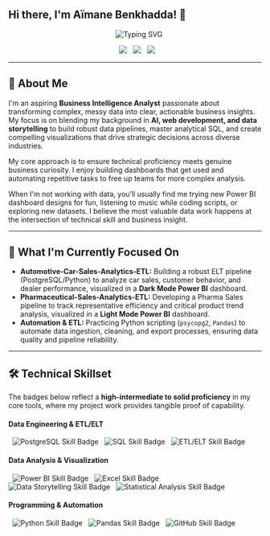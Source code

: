 ## Hi there, I'm Aïmane Benkhadda! 👋

<div align="center">
    <img src="https://readme-typing-svg.herokuapp.com?font=Fira+Code&pause=1000&color=2E9EF7&center=true&vCenter=true&width=480&lines=Business+Intelligence+Analyst;ETL+%26+Data+Pipeline+Developer;Turning+Data+into+Actionable+Insights;SQL%2C+Python%2C+%26+Power+BI+Proficient" alt="Typing SVG" />
</div>

<p align="center">
  <a href="https://www.linkedin.com/in/a%C3%AFmane-benkhadda-711035392/"><img src="https://img.shields.io/badge/LinkedIn-Connect-blue?style=for-the-badge&logo=linkedin"></a>
  <a href="https://profile.indeed.com/?hl=en_MA&co=MA&from=gnav-notifcenter"><img src="https://img.shields.io/badge/Indeed-My_Profile-000000?style=for-the-badge&logo=indeed"></a>
  <a href="mailto:aymanebenkhadda5959@gmail.com"><img src="https://img.shields.io/badge/Email-Contact-green?style=for-the-badge&logo=gmail"></a>
</p>

---

## 🚀 About Me 
I'm an aspiring **Business Intelligence Analyst** passionate about transforming complex, messy data into clear, actionable business insights. My focus is on blending my background in **AI, web development, and data storytelling** to build robust data pipelines, master analytical SQL, and create compelling visualizations that drive strategic decisions across diverse industries.

My core approach is to ensure technical proficiency meets genuine business curiosity. I enjoy building dashboards that get used and automating repetitive tasks to free up teams for more complex analysis.

When I'm not working with data, you’ll usually find me trying new Power BI dashboard designs for fun, listening to music while coding scripts, or exploring new datasets. I believe the most valuable data work happens at the intersection of technical skill and business insight.

---

## 🔭 What I'm Currently Focused On 

- **Automotive-Car-Sales-Analytics-ETL:** Building a robust ELT pipeline (PostgreSQL/Python) to analyze car sales, customer behavior, and dealer performance, visualized in a **Dark Mode Power BI** dashboard.  
- **Pharmaceutical-Sales-Analytics-ETL:** Developing a Pharma Sales pipeline to track representative efficiency and critical product trend analysis, visualized in a **Light Mode Power BI** dashboard.
- **Automation & ETL:** Practicing Python scripting (`psycopg2`, `Pandas`) to automate data ingestion, cleaning, and export processes, ensuring data quality and pipeline reliability.

---

## 🛠️ Technical Skillset

The badges below reflect a **high-intermediate to solid proficiency** in my core tools, where my project work provides tangible proof of capability.

#### Data Engineering & ETL/ELT
<p>
  <img src="https://img.shields.io/badge/PostgreSQL-Proficient-4169E1?style=flat&logo=postgresql&logoColor=white" alt="PostgreSQL Skill Badge">
  <img src="https://img.shields.io/badge/SQL-Proficient-4479A1?style=flat&logo=mysql&logoColor=white" alt="SQL Skill Badge">
  <img src="https://img.shields.io/badge/ETL%2FELT-Intermediate-FF6B6B?style=flat" alt="ETL/ELT Skill Badge">
</p>

#### Data Analysis & Visualization
<p>
  <img src="https://img.shields.io/badge/Power%20BI-Proficient-F2C811?style=flat&logo=powerbi&logoColor=black" alt="Power BI Skill Badge">
  <img src="https://img.shields.io/badge/Excel-Proficient-217346?style=flat&logo=microsoft-excel&logoColor=white" alt="Excel Skill Badge">
  <img src="https://img.shields.io/badge/Data%20Storytelling-Intermediate-4ECDC4?style=flat" alt="Data Storytelling Skill Badge">
  <img src="https://img.shields.io/badge/Statistical%20Analysis-Intermediate-96CEB4?style=flat" alt="Statistical Analysis Skill Badge">
</p>

#### Programming & Automation
<p>
  <img src="https://img.shields.io/badge/Python-Proficient-3776AB?style=flat&logo=python&logoColor=white" alt="Python Skill Badge">
  <img src="https://img.shields.io/badge/Pandas-Intermediate-150458?style=flat&logo=pandas&logoColor=white" alt="Pandas Skill Badge">
  <img src="https://img.shields.io/badge/Git%2FGitHub-Intermediate-181717?style=flat&logo=github&logoColor=white" alt="GitHub Skill Badge">
</p>
